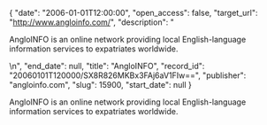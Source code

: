 {
  "date": "2006-01-01T12:00:00", 
  "open_access": false, 
  "target_url": "http://www.angloinfo.com/", 
  "description": "<p>AngloINFO is an online network providing local English-language information services to expatriates worldwide.</p>\n", 
  "end_date": null, 
  "title": "AngloINFO", 
  "record_id": "20060101T120000/SX8R826MKBx3FAj6aV1FIw==", 
  "publisher": "angloinfo.com", 
  "slug": 15900, 
  "start_date": null
}

<p>AngloINFO is an online network providing local English-language information services to expatriates worldwide.</p>
